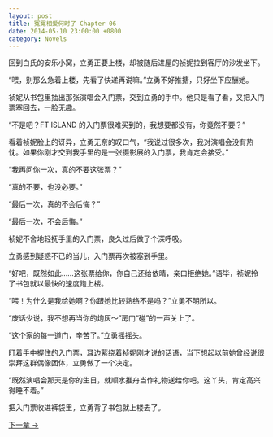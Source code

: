 ```yaml
---
layout: post
title: 冤冤相爱何时了 Chapter 06
date: 2014-05-10 23:00:00 +0800
category: Novels
---
```

回到白氏的安乐小窝，立勇正要上楼，却被随后进屋的祯妮拉到客厅的沙发坐下。

“喂，别那么急着上楼，先看了快递再说嘛。”立勇不好推搪，只好坐下应酬她。

祯妮从书包里抽出那张演唱会入门票，交到立勇的手中。他只是看了看，又把入门票塞回去，一脸无趣。

“不是吧？FT ISLAND 的入门票很难买到的，我想要都没有，你竟然不要？”

看着祯妮脸上的讶异，立勇无奈的叹口气，“我说过很多次，我对演唱会没有热忱。如果你刚才交到我手里的是一张摄影展的入门票，我肯定会接受。”

“我再问你一次，真的不要这张票？”

“真的不要，也没必要。”

“最后一次，真的不会后悔？”

“最后一次，不会后悔。”

祯妮不舍地轻抚手里的入门票，良久过后做了个深呼吸。

立勇感到疑惑不已的当儿，入门票再次被塞到手里。

“好吧，既然如此……这张票给你，你自己还给依晴，亲口拒绝她。”语毕，祯妮拎了书包就以最快的速度跑上楼。

“喂！为什么是我给她啊？你跟她比较熟络不是吗？”立勇不明所以。

“废话少说，我不想再当你的炮灰～”房门“碰”的一声关上了。

“这个家的每一道门，辛苦了。”立勇摇摇头。

盯着手中握住的入门票，耳边萦绕着祯妮刚才说的话语，当下想起以前她曾经说很崇拜这群偶像团体，立勇做了一个决定。

“既然演唱会那天是你的生日，就顺水推舟当作礼物送给你吧。这丫头，肯定高兴得睡不着。”

把入门票收进裤袋里，立勇背了书包就上楼去了。

[下一章 →](/novels/2014/05/11/the-sins-of-love-07.html)